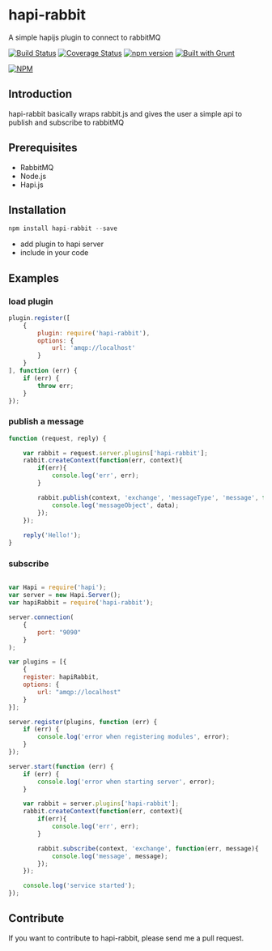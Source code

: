 # hapi-rabbit
A simple hapijs plugin to connect to rabbitMQ

[![Build Status](https://travis-ci.org/aduis/hapi-rabbit.svg?branch=master)](https://travis-ci.org/aduis/hapi-rabbit) [![Coverage Status](https://img.shields.io/coveralls/aduis/hapi-rabbit.svg)](https://coveralls.io/r/aduis/hapi-rabbit?branch=master) [![npm version](https://badge.fury.io/js/hapi-rabbit.svg)](http://badge.fury.io/js/hapi-rabbit) [![Built with Grunt](https://cdn.gruntjs.com/builtwith.png)](http://gruntjs.com/)

[![NPM](https://nodei.co/npm/hapi-rabbit.png)](https://npmjs.org/package/hapi-rabbit)

## Introduction
hapi-rabbit basically wraps rabbit.js and gives the user a simple api to publish and subscribe to rabbitMQ

## Prerequisites
* RabbitMQ
* Node.js
* Hapi.js

## Installation
```javascript
npm install hapi-rabbit --save
```
* add plugin to hapi server
* include in your code

## Examples
### load plugin
```javascript
plugin.register([
    {
        plugin: require('hapi-rabbit'),
        options: { 
            url: 'amqp://localhost'
        } 
    }
], function (err) {
    if (err) {
        throw err;
    }
});
```
### publish a message
```javascript
function (request, reply) {

    var rabbit = request.server.plugins['hapi-rabbit'];
    rabbit.createContext(function(err, context){
        if(err){
            console.log('err', err);
        }

        rabbit.publish(context, 'exchange', 'messageType', 'message', function(err, data){
            console.log('messageObject', data);
        });
    });
    
    reply('Hello!');
}
```
### subscribe
```javascript

var Hapi = require('hapi');
var server = new Hapi.Server();
var hapiRabbit = require('hapi-rabbit');

server.connection(
    {
        port: "9090"
    }
);

var plugins = [{
    {
    register: hapiRabbit,
    options: {
        url: "amqp://localhost"
    }
}];

server.register(plugins, function (err) {
    if (err) {
        console.log('error when registering modules', error);
    }
});

server.start(function (err) {
    if (err) {
        console.log('error when starting server', error);
    }

    var rabbit = server.plugins['hapi-rabbit'];
    rabbit.createContext(function(err, context){
        if(err){
            console.log('err', err);
        }

        rabbit.subscribe(context, 'exchange', function(err, message){
            console.log('message', message);
        });
    });

    console.log('service started');
});

```
## Contribute
If you want to contribute to hapi-rabbit, please send me a pull request.
